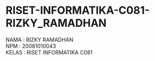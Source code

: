 # RISET-INFORMATIKA-C081-RIZKY_RAMADHAN 

 NAMA  : RIZKY RAMADHAN <br>
 NPM   : 20081010043 <br>
 KELAS : RISET INFORMATIKA C081 <br>
